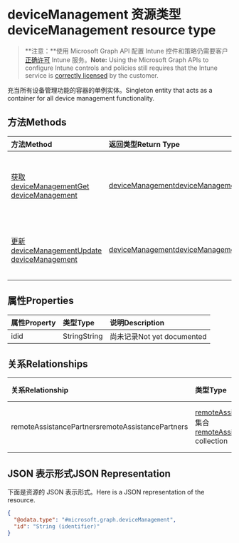 # <a name="devicemanagement-resource-type"></a><span data-ttu-id="3fd9e-101">deviceManagement 资源类型</span><span class="sxs-lookup"><span data-stu-id="3fd9e-101">deviceManagement resource type</span></span>

> <span data-ttu-id="3fd9e-102">**注意：**使用 Microsoft Graph API 配置 Intune 控件和策略仍需要客户[正确许可](https://go.microsoft.com/fwlink/?linkid=839381) Intune 服务。</span><span class="sxs-lookup"><span data-stu-id="3fd9e-102">**Note:** Using the Microsoft Graph APIs to configure Intune controls and policies still requires that the Intune service is [correctly licensed](https://go.microsoft.com/fwlink/?linkid=839381) by the customer.</span></span>

<span data-ttu-id="3fd9e-103">充当所有设备管理功能的容器的单例实体。</span><span class="sxs-lookup"><span data-stu-id="3fd9e-103">Singleton entity that acts as a container for all device management functionality.</span></span>
## <a name="methods"></a><span data-ttu-id="3fd9e-104">方法</span><span class="sxs-lookup"><span data-stu-id="3fd9e-104">Methods</span></span>
|<span data-ttu-id="3fd9e-105">方法</span><span class="sxs-lookup"><span data-stu-id="3fd9e-105">Method</span></span>|<span data-ttu-id="3fd9e-106">返回类型</span><span class="sxs-lookup"><span data-stu-id="3fd9e-106">Return Type</span></span>|<span data-ttu-id="3fd9e-107">说明</span><span class="sxs-lookup"><span data-stu-id="3fd9e-107">Description</span></span>|
|:---|:---|:---|
|[<span data-ttu-id="3fd9e-108">获取 deviceManagement</span><span class="sxs-lookup"><span data-stu-id="3fd9e-108">Get deviceManagement</span></span>](../api/intune_remoteassistance_devicemanagement_get.md)|[<span data-ttu-id="3fd9e-109">deviceManagement</span><span class="sxs-lookup"><span data-stu-id="3fd9e-109">deviceManagement</span></span>](../resources/intune_remoteassistance_devicemanagement.md)|<span data-ttu-id="3fd9e-110">读取 [deviceManagement](../resources/intune_remoteassistance_devicemanagement.md) 对象的属性和关系。</span><span class="sxs-lookup"><span data-stu-id="3fd9e-110">Read properties and relationships of [plannerTaskDetails](../resources/intune_remoteassistance_devicemanagement.md) object.</span></span>|
|[<span data-ttu-id="3fd9e-111">更新 deviceManagement</span><span class="sxs-lookup"><span data-stu-id="3fd9e-111">Update deviceManagement</span></span>](../api/intune_remoteassistance_devicemanagement_update.md)|[<span data-ttu-id="3fd9e-112">deviceManagement</span><span class="sxs-lookup"><span data-stu-id="3fd9e-112">deviceManagement</span></span>](../resources/intune_remoteassistance_devicemanagement.md)|<span data-ttu-id="3fd9e-113">更新 [deviceManagement](../resources/intune_remoteassistance_devicemanagement.md) 对象的属性。</span><span class="sxs-lookup"><span data-stu-id="3fd9e-113">Update the properties of a [calendar](../resources/intune_remoteassistance_devicemanagement.md) object.</span></span>|

## <a name="properties"></a><span data-ttu-id="3fd9e-114">属性</span><span class="sxs-lookup"><span data-stu-id="3fd9e-114">Properties</span></span>
|<span data-ttu-id="3fd9e-115">属性</span><span class="sxs-lookup"><span data-stu-id="3fd9e-115">Property</span></span>|<span data-ttu-id="3fd9e-116">类型</span><span class="sxs-lookup"><span data-stu-id="3fd9e-116">Type</span></span>|<span data-ttu-id="3fd9e-117">说明</span><span class="sxs-lookup"><span data-stu-id="3fd9e-117">Description</span></span>|
|:---|:---|:---|
|<span data-ttu-id="3fd9e-118">id</span><span class="sxs-lookup"><span data-stu-id="3fd9e-118">id</span></span>|<span data-ttu-id="3fd9e-119">String</span><span class="sxs-lookup"><span data-stu-id="3fd9e-119">String</span></span>|<span data-ttu-id="3fd9e-120">尚未记录</span><span class="sxs-lookup"><span data-stu-id="3fd9e-120">Not yet documented</span></span>|

## <a name="relationships"></a><span data-ttu-id="3fd9e-121">关系</span><span class="sxs-lookup"><span data-stu-id="3fd9e-121">Relationships</span></span>
|<span data-ttu-id="3fd9e-122">关系</span><span class="sxs-lookup"><span data-stu-id="3fd9e-122">Relationship</span></span>|<span data-ttu-id="3fd9e-123">类型</span><span class="sxs-lookup"><span data-stu-id="3fd9e-123">Type</span></span>|<span data-ttu-id="3fd9e-124">说明</span><span class="sxs-lookup"><span data-stu-id="3fd9e-124">Description</span></span>|
|:---|:---|:---|
|<span data-ttu-id="3fd9e-125">remoteAssistancePartners</span><span class="sxs-lookup"><span data-stu-id="3fd9e-125">remoteAssistancePartners</span></span>|<span data-ttu-id="3fd9e-126">[remoteAssistancePartner](../resources/intune_remoteassistance_remoteassistancepartner.md) 集合</span><span class="sxs-lookup"><span data-stu-id="3fd9e-126">[remoteAssistancePartner](../resources/intune_remoteassistance_remoteassistancepartner.md) collection</span></span>|<span data-ttu-id="3fd9e-127">远程帮助合作伙伴。</span><span class="sxs-lookup"><span data-stu-id="3fd9e-127">The remote assist partners.</span></span>|

## <a name="json-representation"></a><span data-ttu-id="3fd9e-128">JSON 表示形式</span><span class="sxs-lookup"><span data-stu-id="3fd9e-128">JSON Representation</span></span>
<span data-ttu-id="3fd9e-129">下面是资源的 JSON 表示形式。</span><span class="sxs-lookup"><span data-stu-id="3fd9e-129">Here is a JSON representation of the resource.</span></span>
<!-- {
  "blockType": "resource",
  "keyProperty": "id",
  "@odata.type": "microsoft.graph.deviceManagement"
}
-->
``` json
{
  "@odata.type": "#microsoft.graph.deviceManagement",
  "id": "String (identifier)"
}
```



